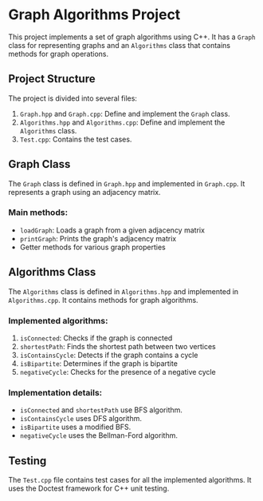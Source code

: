 # Graph Algorithms Project

This project implements a set of graph algorithms using C++. It has a `Graph` class for representing graphs and an `Algorithms` class that contains methods for graph operations.

## Project Structure

The project is divided into several files:

1. `Graph.hpp` and `Graph.cpp`: Define and implement the `Graph` class.
2. `Algorithms.hpp` and `Algorithms.cpp`: Define and implement the `Algorithms` class.
3. `Test.cpp`: Contains the test cases.

## Graph Class

The `Graph` class is defined in `Graph.hpp` and implemented in `Graph.cpp`. It represents a graph using an adjacency matrix.

### Main methods:
- `loadGraph`: Loads a graph from a given adjacency matrix
- `printGraph`: Prints the graph's adjacency matrix
- Getter methods for various graph properties

## Algorithms Class

The `Algorithms` class is defined in `Algorithms.hpp` and implemented in `Algorithms.cpp`. It contains methods for graph algorithms.

### Implemented algorithms:
1. `isConnected`: Checks if the graph is connected
2. `shortestPath`: Finds the shortest path between two vertices
3. `isContainsCycle`: Detects if the graph contains a cycle
4. `isBipartite`: Determines if the graph is bipartite
5. `negativeCycle`: Checks for the presence of a negative cycle

### Implementation details:
- `isConnected` and `shortestPath` use BFS algorithm.
- `isContainsCycle` uses DFS algorithm.
- `isBipartite` uses a modified BFS.
- `negativeCycle` uses the Bellman-Ford algorithm.


## Testing

The `Test.cpp` file contains test cases for all the implemented algorithms. It uses the Doctest framework for C++ unit testing.
